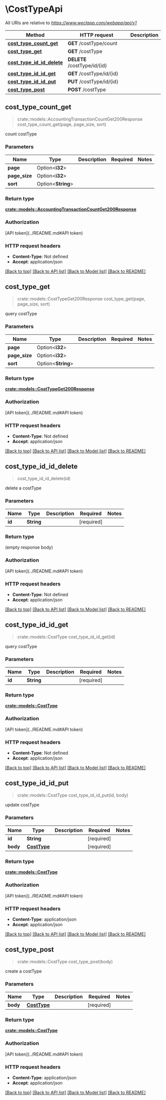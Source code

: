 # \CostTypeApi

All URIs are relative to *https://www.weclapp.com/webapp/api/v1*

Method | HTTP request | Description
------------- | ------------- | -------------
[**cost_type_count_get**](CostTypeApi.md#cost_type_count_get) | **GET** /costType/count | 
[**cost_type_get**](CostTypeApi.md#cost_type_get) | **GET** /costType | 
[**cost_type_id_id_delete**](CostTypeApi.md#cost_type_id_id_delete) | **DELETE** /costType/id/{id} | 
[**cost_type_id_id_get**](CostTypeApi.md#cost_type_id_id_get) | **GET** /costType/id/{id} | 
[**cost_type_id_id_put**](CostTypeApi.md#cost_type_id_id_put) | **PUT** /costType/id/{id} | 
[**cost_type_post**](CostTypeApi.md#cost_type_post) | **POST** /costType | 



## cost_type_count_get

> crate::models::AccountingTransactionCountGet200Response cost_type_count_get(page, page_size, sort)


count costType

### Parameters


Name | Type | Description  | Required | Notes
------------- | ------------- | ------------- | ------------- | -------------
**page** | Option<**i32**> |  |  |
**page_size** | Option<**i32**> |  |  |
**sort** | Option<**String**> |  |  |

### Return type

[**crate::models::AccountingTransactionCountGet200Response**](_accountingTransaction_count_get_200_response.md)

### Authorization

[API token](../README.md#API token)

### HTTP request headers

- **Content-Type**: Not defined
- **Accept**: application/json

[[Back to top]](#) [[Back to API list]](../README.md#documentation-for-api-endpoints) [[Back to Model list]](../README.md#documentation-for-models) [[Back to README]](../README.md)


## cost_type_get

> crate::models::CostTypeGet200Response cost_type_get(page, page_size, sort)


query costType

### Parameters


Name | Type | Description  | Required | Notes
------------- | ------------- | ------------- | ------------- | -------------
**page** | Option<**i32**> |  |  |
**page_size** | Option<**i32**> |  |  |
**sort** | Option<**String**> |  |  |

### Return type

[**crate::models::CostTypeGet200Response**](_costType_get_200_response.md)

### Authorization

[API token](../README.md#API token)

### HTTP request headers

- **Content-Type**: Not defined
- **Accept**: application/json

[[Back to top]](#) [[Back to API list]](../README.md#documentation-for-api-endpoints) [[Back to Model list]](../README.md#documentation-for-models) [[Back to README]](../README.md)


## cost_type_id_id_delete

> cost_type_id_id_delete(id)


delete a costType

### Parameters


Name | Type | Description  | Required | Notes
------------- | ------------- | ------------- | ------------- | -------------
**id** | **String** |  | [required] |

### Return type

 (empty response body)

### Authorization

[API token](../README.md#API token)

### HTTP request headers

- **Content-Type**: Not defined
- **Accept**: application/json

[[Back to top]](#) [[Back to API list]](../README.md#documentation-for-api-endpoints) [[Back to Model list]](../README.md#documentation-for-models) [[Back to README]](../README.md)


## cost_type_id_id_get

> crate::models::CostType cost_type_id_id_get(id)


query costType

### Parameters


Name | Type | Description  | Required | Notes
------------- | ------------- | ------------- | ------------- | -------------
**id** | **String** |  | [required] |

### Return type

[**crate::models::CostType**](costType.md)

### Authorization

[API token](../README.md#API token)

### HTTP request headers

- **Content-Type**: Not defined
- **Accept**: application/json

[[Back to top]](#) [[Back to API list]](../README.md#documentation-for-api-endpoints) [[Back to Model list]](../README.md#documentation-for-models) [[Back to README]](../README.md)


## cost_type_id_id_put

> crate::models::CostType cost_type_id_id_put(id, body)


update costType

### Parameters


Name | Type | Description  | Required | Notes
------------- | ------------- | ------------- | ------------- | -------------
**id** | **String** |  | [required] |
**body** | [**CostType**](CostType.md) |  | [required] |

### Return type

[**crate::models::CostType**](costType.md)

### Authorization

[API token](../README.md#API token)

### HTTP request headers

- **Content-Type**: application/json
- **Accept**: application/json

[[Back to top]](#) [[Back to API list]](../README.md#documentation-for-api-endpoints) [[Back to Model list]](../README.md#documentation-for-models) [[Back to README]](../README.md)


## cost_type_post

> crate::models::CostType cost_type_post(body)


create a costType

### Parameters


Name | Type | Description  | Required | Notes
------------- | ------------- | ------------- | ------------- | -------------
**body** | [**CostType**](CostType.md) |  | [required] |

### Return type

[**crate::models::CostType**](costType.md)

### Authorization

[API token](../README.md#API token)

### HTTP request headers

- **Content-Type**: application/json
- **Accept**: application/json

[[Back to top]](#) [[Back to API list]](../README.md#documentation-for-api-endpoints) [[Back to Model list]](../README.md#documentation-for-models) [[Back to README]](../README.md)

